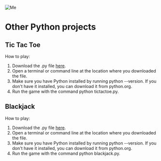 ![Me](https://drive.google.com/file/d/1nYoO_oovkc4iVMUc1Rl17Ue0ec7jUrkb/view?usp=drive_link)

# Other Python projects

## Tic Tac Toe

How to play:

1. Download the .py file [here](https://github.com/loresiensis/loresiensis.github.io/blob/29bb892cafbd4c06e2277502de94b108c0f72c59/other-python/tictactoe.py).
2. Open a terminal or command line at the location where you downloaded the file.
3. Make sure you have Python installed by running python --version. If you don't have it installed, you can download it from python.org.
4. Run the game with the command python tictactoe.py.

## Blackjack

How to play:

1. Download the .py file [here](https://github.com/loresiensis/loresiensis.github.io/blob/19937991e35b332af3c619bdf8ec8b443fa0fa1e/other-python/blackjack.py).
2. Open a terminal or command line at the location where you downloaded the file.
3. Make sure you have Python installed by running python --version. If you don't have it installed, you can download it from python.org.
4. Run the game with the command python blackjack.py.
